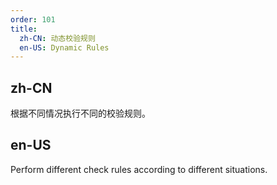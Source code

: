 ```yaml
---
order: 101
title:
  zh-CN: 动态校验规则
  en-US: Dynamic Rules
---
```


## zh-CN

根据不同情况执行不同的校验规则。

## en-US
Perform different check rules according to different situations.